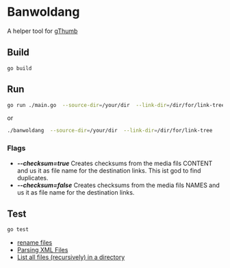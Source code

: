 Banwoldang
==========

A helper tool for [gThumb](https://wiki.gnome.org/Apps/Gthumb)

Build
-----

```
go build
```

Run
---

```bash
go run ./main.go  --source-dir=/your/dir  --link-dir=/dir/for/link-tree
```

or

```bash
./banwoldang  --source-dir=/your/dir  --link-dir=/dir/for/link-tree

```

### Flags

* ***--checksum=true*** Creates checksums from the media fils CONTENT and us it as file name for the destination links. This ist god to find duplicates. 
* ***--checksum=false*** Creates checksums from the media fils NAMES and us it as file name for the destination links.

Test
----

```bash
go test
```


- [rename files](https://www.geeksforgeeks.org/how-to-rename-and-move-a-file-in-golang/)
- [Parsing XML Files](https://tutorialedge.net/golang/parsing-xml-with-golang/)
- [List all files (recursively) in a directory](https://yourbasic.org/golang/list-files-in-directory/)